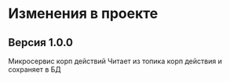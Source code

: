 # Изменения в проекте

## Версия 1.0.0
Микросервис корп действий
Читает из топика корп действия и сохраняет в БД